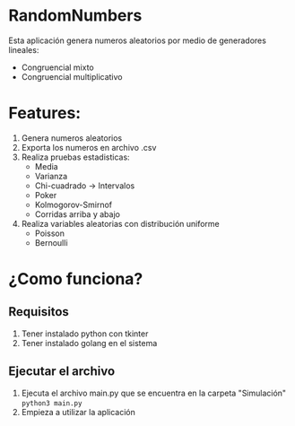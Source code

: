 # RandomNumbers
Esta aplicación genera numeros aleatorios por medio de generadores lineales:
 * Congruencial mixto
 * Congruencial multiplicativo

# Features:
1. Genera numeros aleatorios
2. Exporta los numeros en archivo .csv
3. Realiza pruebas estadisticas:
    * Media
    * Varianza
    * Chi-cuadrado -> Intervalos
    * Poker
    * Kolmogorov-Smirnof
    * Corridas arriba y abajo
4. Realiza variables aleatorias con distribución uniforme
    * Poisson
    * Bernoulli

# ¿Como funciona?

## Requisitos
1. Tener instalado python con tkinter
2. Tener instalado golang en el sistema

## Ejecutar el archivo 
1. Ejecuta el archivo main.py que se encuentra en la carpeta "Simulación"
    ``` python3 main.py ```
2. Empieza a utilizar la aplicación 
